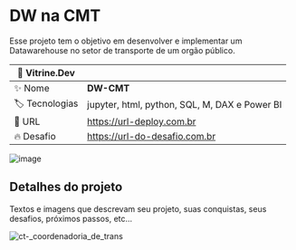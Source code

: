 # DW na CMT 

Esse projeto tem o objetivo em desenvolver e implementar um Datawarehouse no setor de transporte de um orgão público. 

| 🎦 Vitrine.Dev |     |
| -------------  | --- |
| :sparkles: Nome        | **DW-CMT**
| :label: Tecnologias | jupyter, html, python, SQL, M, DAX e Power BI
| :rocket: URL         | https://url-deploy.com.br
| :fire: Desafio     | https://url-do-desafio.com.br

<!-- Inserir imagem com a #vitrinedev ao final do link -->
![image](https://github.com/luanvsky/dw-cmt/assets/119130562/2c2bad44-1196-452e-9d25-2388d4176387)

## Detalhes do projeto

Textos e imagens que descrevam seu projeto, suas conquistas, seus desafios, próximos passos, etc...

![ct-_coordenadoria_de_trans](https://github.com/luanvsky/dw-cmt/assets/119130562/a3827c43-34d6-4551-8fbb-c8088f7bdd82)
